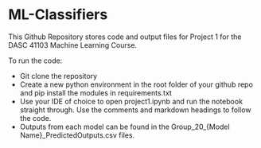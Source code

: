 # ML-Classifiers

This Github Repository stores code and output files for Project 1 for the DASC 41103 Machine Learning Course. 

To run the code:

* Git clone the repository
* Create a new python environment in the root folder of your github repo and pip install the modules in requirements.txt
* Use your IDE of choice to open project1.ipynb and run the notebook straight through. Use the comments and markdown headings to follow the code.
* Outputs from each model can be found in the Group_20_{Model Name}_PredictedOutputs.csv files.
